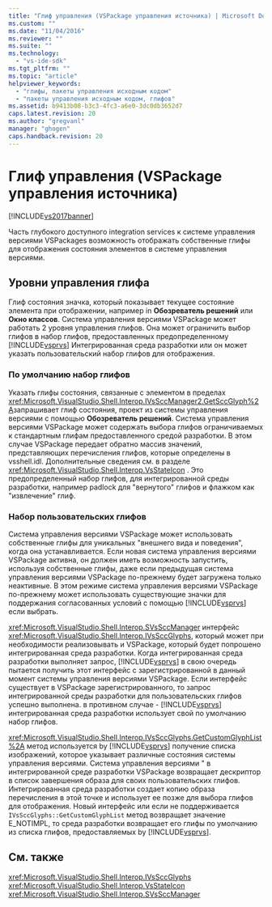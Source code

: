 ```yaml
---
title: "Глиф управления (VSPackage управления источника) | Microsoft Docs"
ms.custom: ""
ms.date: "11/04/2016"
ms.reviewer: ""
ms.suite: ""
ms.technology: 
  - "vs-ide-sdk"
ms.tgt_pltfrm: ""
ms.topic: "article"
helpviewer_keywords: 
  - "глифы, пакеты управления исходным кодом"
  - "пакеты управления исходным кодом, глифов"
ms.assetid: b9413b08-b3c3-4fc3-a6e0-3dc0db3652d7
caps.latest.revision: 20
ms.author: "gregvanl"
manager: "ghogen"
caps.handback.revision: 20
---
```

# Глиф управления (VSPackage управления источника)
[!INCLUDE[vs2017banner](../../code-quality/includes/vs2017banner.md)]

Часть глубокого доступного integration services к системе управления версиями VSPackages возможность отображать собственные глифы для отображения состояния элементов в системе управления версиями.  
  
## Уровни управления глифа  
 Глиф состояния значка, который показывает текущее состояние элемента при отображении, например in **Обозреватель решений** или  **Окно классов**.  Система управления версиями VSPackage может работать 2 уровня управления глифов.  Она может ограничить выбор глифов в набор глифов, предоставленных предопределенному [!INCLUDE[vsprvs](../../code-quality/includes/vsprvs_md.md)] Интегрированная среда разработки или он может указать пользовательский набор глифов для отображения.  
  
### По умолчанию набор глифов  
 Указать глифы состояния, связанные с элементом в пределах <xref:Microsoft.VisualStudio.Shell.Interop.IVsSccManager2.GetSccGlyph%2A>запрашивает глиф состояния, проект из системы управления версиями с помощью  **Обозреватель решений**.  Система управления версиями VSPackage может содержать выбора глифов ограничиваемых к стандартным глифам предоставленного средой разработки.  В этом случае VSPackage передает обратно массив значений, представляющих перечисления глифов, которые определены в vsshell.idl.  Дополнительные сведения см. в разделе <xref:Microsoft.VisualStudio.Shell.Interop.VsStateIcon> . Это предопределенный набор глифов, для интегрированной среды разработки, например padlock для "вернутого" глифов и флажком как "извлечение" глиф.  
  
### Набор пользовательских глифов  
 Система управления версиями VSPackage может использовать собственные глифы для уникальных "внешнего вида и поведения", когда она устанавливается.  Если новая система управления версиями VSPackage активна, он должен иметь возможность запустить, используя собственные глифы, даже если предыдущая система управления версиями VSPackage по\-прежнему будет загружена только неактивные.  В этом режиме система управления версиями VSPackage по\-прежнему может использовать существующие значки для поддержания согласованных условий с помощью [!INCLUDE[vsprvs](../../code-quality/includes/vsprvs_md.md)] если выбрать.  
  
 <xref:Microsoft.VisualStudio.Shell.Interop.SVsSccManager> интерфейс  <xref:Microsoft.VisualStudio.Shell.Interop.IVsSccGlyphs>, который может при необходимости реализовывать и VSPackage, который будет попрошено интегрированная среда разработки.  Когда интегрированная среда разработки выполняет запрос, [!INCLUDE[vsprvs](../../code-quality/includes/vsprvs_md.md)] в свою очередь пытается получить этот интерфейс с зарегистрированной в данный момент системы управления версиями VSPackage.  Если интерфейс существует в VSPackage зарегистрированного, то запрос интегрированной среды разработки для пользовательских глифов успешно выполнена. в противном случае \- [!INCLUDE[vsprvs](../../code-quality/includes/vsprvs_md.md)] интегрированная среда разработки использует свой по умолчанию набор глифов.  
  
 <xref:Microsoft.VisualStudio.Shell.Interop.IVsSccGlyphs.GetCustomGlyphList%2A> метод используется by  [!INCLUDE[vsprvs](../../code-quality/includes/vsprvs_md.md)] получение списка изображений, которое указывает различные состояния системы управления версиями.  Система управления версиями " в интегрированной среде разработки VSPackage возвращает дескриптор в список завершения образа для своих пользовательских глифов.  Интегрированная среда разработки создает копию образа перечисления в этой точке и использует ее позже для выбора глифов для отображения.  Новый интерфейс или если не поддерживается `IVsSccGlyphs::GetCustomGlyphList` метод возвращает значение E\_NOTIMPL, то среда разработки возвращает его глифы по умолчанию из списка глифов, предоставляемых by  [!INCLUDE[vsprvs](../../code-quality/includes/vsprvs_md.md)].  
  
## См. также  
 <xref:Microsoft.VisualStudio.Shell.Interop.IVsSccGlyphs>   
 <xref:Microsoft.VisualStudio.Shell.Interop.VsStateIcon>   
 <xref:Microsoft.VisualStudio.Shell.Interop.SVsSccManager>